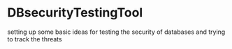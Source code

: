 # DBsecurityTestingTool
setting up some basic ideas for testing the security of databases and trying to track the threats
